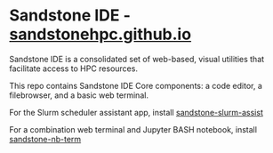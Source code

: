 Sandstone IDE - [sandstonehpc.github.io](http://sandstonehpc.github.io/)
====

Sandstone IDE is a consolidated set of web-based, visual utilities that facilitate access to HPC resources.

This repo contains Sandstone IDE Core components: a code editor, a filebrowser, and a basic web terminal.

For the Slurm scheduler assistant app, install [sandstone-slurm-assist](https://github.com/SandstoneHPC/oide-slurm-assist)

For a combination web terminal and Jupyter BASH notebook, install [sandstone-nb-term](https://github.com/SandstoneHPC/oide-nb-term)
